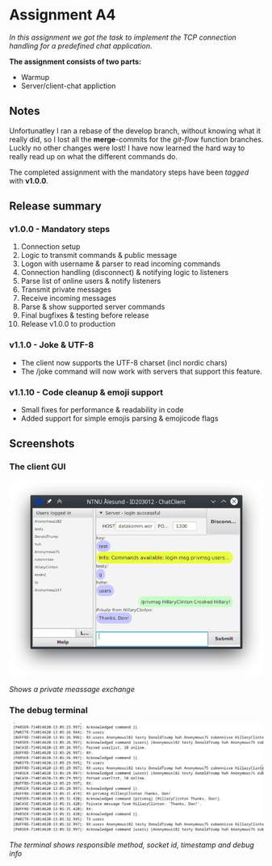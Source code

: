# Assignment A4 
_In this assignment we got the task to implement the TCP connection handling
for a predefined chat application._
	
__The assignment consists of two parts:__

 *  Warmup
 *  Server/client-chat appliction

## Notes
Unfortunatley I ran a rebase of the develop branch, without knowing what
it really did, so I lost all the __merge__-commits for the _git-flow_ 
function branches. Luckly no other changes were lost! I have now learned
the hard way to really read up on what the different commands do.

The completed assignment with the mandatory steps have been _tagged_ with __v1.0.0__.
## Release summary
### v1.0.0 - Mandatory steps
 1. Connection setup  
 1. Logic to transmit commands & public message
 1. Logon with username & parser to read incoming commands 
 1. Connection handling (disconnect) & notifying logic to listeners
 1. Parse list of online users & notify listeners
 1. Transmit private messages
 1. Receive incoming messages
 1. Parse & show supported server commands
 1. Final bugfixes & testing before release
 1. Release v1.0.0 to production

### v1.1.0 - Joke & UTF-8
 * The client now supports the UTF-8 charset (incl nordic chars)
 * The /joke command will now work with servers that support this feature.

### v1.1.10 - Code cleanup & emoji support
 * Small fixes for performance & readability in code
 * Added support for simple emojis parsing & emojicode flags

## Screenshots
### The client GUI
![v1.0.0 client](Images/clientRunning.png)

_Shows a private meassage exchange_
### The debug terminal
![v1.0.0 console](Images/debugTerminal.png)

_The terminal shows responsible method, socket id, timestamp and debug info_ 

